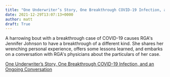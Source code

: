 ```yaml
---
title: "One Underwriter’s Story, One Breakthrough COVID-19 Infection, and an Ongoing Conversation"
date: 2021-12-29T13:07:13+0000
author: matt
draft: True
---
```

A harrowing bout with a breakthrough case of COVID-19 causes RGA's Jennifer Johnson to have a breakthrough of a different kind. She shares her wrenching personal experience, offers some lessons learned, and embarks on a conversation with RGA's physicians about the particulars of her case. 

[ One Underwriter’s Story, One Breakthrough COVID-19 Infection, and an Ongoing Conversation ]( https://www.rgare.com/knowledge-center/media/articles/one-underwriter-s-story-one-breakthrough-covid-19-infection-and-an-ongoing-conversation )
